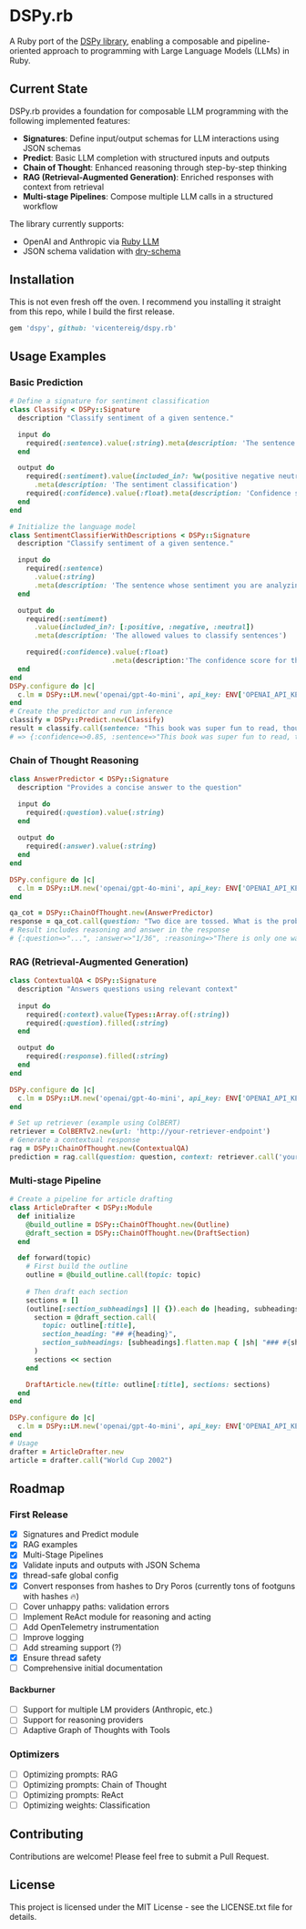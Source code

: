 # DSPy.rb

A Ruby port of the [DSPy library](https://dspy.ai/), enabling a composable and pipeline-oriented approach to programming with Large Language Models (LLMs) in Ruby.

## Current State

DSPy.rb provides a foundation for composable LLM programming with the following implemented features:

- **Signatures**: Define input/output schemas for LLM interactions using JSON schemas
- **Predict**: Basic LLM completion with structured inputs and outputs
- **Chain of Thought**: Enhanced reasoning through step-by-step thinking
- **RAG (Retrieval-Augmented Generation)**: Enriched responses with context from retrieval
- **Multi-stage Pipelines**: Compose multiple LLM calls in a structured workflow

The library currently supports:
- OpenAI and Anthropic via [Ruby LLM](https://github.com/crmne/ruby_llm)
- JSON schema validation with [dry-schema](https://dry-rb.org/gems/dry-schema/)

## Installation

This is not even fresh  off the oven. I recommend you installing 
it straight from this repo, while I build the first release.

```ruby
gem 'dspy', github: 'vicentereig/dspy.rb'
```

## Usage Examples

### Basic Prediction

```ruby
# Define a signature for sentiment classification
class Classify < DSPy::Signature
  description "Classify sentiment of a given sentence."

  input do
    required(:sentence).value(:string).meta(description: 'The sentence to analyze')
  end

  output do
    required(:sentiment).value(included_in?: %w(positive negative neutral))
      .meta(description: 'The sentiment classification')
    required(:confidence).value(:float).meta(description: 'Confidence score')
  end
end

# Initialize the language model
class SentimentClassifierWithDescriptions < DSPy::Signature
  description "Classify sentiment of a given sentence."

  input do
    required(:sentence)
      .value(:string)
      .meta(description: 'The sentence whose sentiment you are analyzing')
  end

  output do
    required(:sentiment)
      .value(included_in?: [:positive, :negative, :neutral])
      .meta(description: 'The allowed values to classify sentences')

    required(:confidence).value(:float)
                         .meta(description:'The confidence score for the classification')
  end
end
DSPy.configure do |c|
  c.lm = DSPy::LM.new('openai/gpt-4o-mini', api_key: ENV['OPENAI_API_KEY'])
end
# Create the predictor and run inference
classify = DSPy::Predict.new(Classify)
result = classify.call(sentence: "This book was super fun to read, though not the last chapter.")
# => {:confidence=>0.85, :sentence=>"This book was super fun to read, though not the last chapter.", :sentiment=>"positive"}
```

### Chain of Thought Reasoning

```ruby
class AnswerPredictor < DSPy::Signature
  description "Provides a concise answer to the question"

  input do
    required(:question).value(:string)
  end
  
  output do
    required(:answer).value(:string)
  end
end

DSPy.configure do |c|
  c.lm = DSPy::LM.new('openai/gpt-4o-mini', api_key: ENV['OPENAI_API_KEY'])
end

qa_cot = DSPy::ChainOfThought.new(AnswerPredictor)
response = qa_cot.call(question: "Two dice are tossed. What is the probability that the sum equals two?")
# Result includes reasoning and answer in the response
# {:question=>"...", :answer=>"1/36", :reasoning=>"There is only one way to get a sum of 2..."}
```

### RAG (Retrieval-Augmented Generation)

```ruby
class ContextualQA < DSPy::Signature
  description "Answers questions using relevant context"
  
  input do
    required(:context).value(Types::Array.of(:string))
    required(:question).filled(:string)
  end

  output do
    required(:response).filled(:string)
  end
end

DSPy.configure do |c|
  c.lm = DSPy::LM.new('openai/gpt-4o-mini', api_key: ENV['OPENAI_API_KEY'])
end

# Set up retriever (example using ColBERT)
retriever = ColBERTv2.new(url: 'http://your-retriever-endpoint')
# Generate a contextual response
rag = DSPy::ChainOfThought.new(ContextualQA)
prediction = rag.call(question: question, context: retriever.call('your query').map(&:long_text))
```

### Multi-stage Pipeline

```ruby
# Create a pipeline for article drafting
class ArticleDrafter < DSPy::Module
  def initialize
    @build_outline = DSPy::ChainOfThought.new(Outline)
    @draft_section = DSPy::ChainOfThought.new(DraftSection)
  end

  def forward(topic)
    # First build the outline
    outline = @build_outline.call(topic: topic)
    
    # Then draft each section
    sections = []
    (outline[:section_subheadings] || {}).each do |heading, subheadings|
      section = @draft_section.call(
        topic: outline[:title],
        section_heading: "## #{heading}",
        section_subheadings: [subheadings].flatten.map { |sh| "### #{sh}" }
      )
      sections << section
    end

    DraftArticle.new(title: outline[:title], sections: sections)
  end
end

DSPy.configure do |c|
  c.lm = DSPy::LM.new('openai/gpt-4o-mini', api_key: ENV['OPENAI_API_KEY'])
end
# Usage
drafter = ArticleDrafter.new
article = drafter.call("World Cup 2002")
```

## Roadmap

### First Release
- [x] Signatures and Predict module
- [x] RAG examples
- [x] Multi-Stage Pipelines
- [x] Validate inputs and outputs with JSON Schema
- [x] thread-safe global config
- [x] Convert responses from hashes to Dry Poros (currently tons of footguns with hashes :fire:)
- [ ] Cover unhappy paths: validation errors 
- [ ] Implement ReAct module for reasoning and acting
- [ ] Add OpenTelemetry instrumentation
- [ ] Improve logging
- [ ] Add streaming support (?)
- [x] Ensure thread safety
- [ ] Comprehensive initial documentation

#### Backburner

- [ ] Support for multiple LM providers (Anthropic, etc.)
- [ ] Support for reasoning providers
- [ ] Adaptive Graph of Thoughts with Tools

### Optimizers

- [ ] Optimizing prompts: RAG
- [ ] Optimizing prompts: Chain of Thought
- [ ] Optimizing prompts: ReAct
- [ ] Optimizing weights: Classification

## Contributing

Contributions are welcome! Please feel free to submit a Pull Request.

## License

This project is licensed under the MIT License - see the LICENSE.txt file for details.
